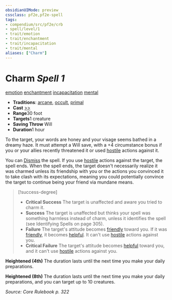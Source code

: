 ```yaml
---
obsidianUIMode: preview
cssclass: pf2e,pf2e-spell
tags:
- compendium/src/pf2e/crb
- spell/level/1
- trait/emotion
- trait/enchantment
- trait/incapacitation
- trait/mental
aliases: ["Charm"]
---
```

# Charm *Spell 1*   
[emotion](/rules/traits/emotion.md)  [enchantment](/rules/traits/enchantment.md)  [incapacitation](/rules/traits/incapacitation.md)  [mental](/rules/traits/mental.md)  

- **Traditions**: [arcane](/rules/traits/arcane.md), [occult](/rules/traits/occult.md), [primal](/rules/traits/primal.md)
- **Cast** [>>](/rules/core-rulebook/chapter-9-playing-the-game.md#Actions "Two-Action") 
- **Range**30 foot
- **Targets**1 creature
- **Saving Throw** Will
- **Duration**1 hour

To the target, your words are honey and your visage seems bathed in a dreamy haze. It must attempt a Will save, with a +4 circumstance bonus if you or your allies recently threatened it or used [hostile](/rules/conditions.md#Hostile) actions against it.

You can [Dismiss](/rules/actions/dismiss.md) the spell. If you use [hostile](/rules/conditions.md#Hostile) actions against the target, the spell ends. When the spell ends, the target doesn't necessarily realize it was charmed unless its friendship with you or the actions you convinced it to take clash with its expectations, meaning you could potentially convince the target to continue being your friend via mundane means.

> [!success-degree] 
> - **Critical Success** The target is unaffected and aware you tried to charm it.
> - **Success** The target is unaffected but thinks your spell was something harmless instead of charm, unless it identifies the spell (see Identifying Spells on page 305).
> - **Failure** The target's attitude becomes [friendly](/rules/conditions.md#Friendly) toward you. If it was [friendly](/rules/conditions.md#Friendly), it becomes [helpful](/rules/conditions.md#Helpful). It can't use [hostile](/rules/conditions.md#Hostile) actions against you.
> - **Critical Failure** The target's attitude becomes [helpful](/rules/conditions.md#Helpful) toward you, and it can't use [hostile](/rules/conditions.md#Hostile) actions against you.

**Heightened (4th)** The duration lasts until the next time you make your daily preparations.

**Heightened (8th)** The duration lasts until the next time you make your daily preparations, and you can target up to 10 creatures.

*Source: Core Rulebook p. 322*